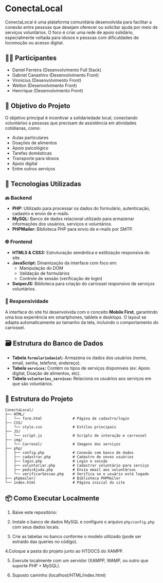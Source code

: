 
# ConectaLocal

ConectaLocal é uma plataforma comunitária desenvolvida para facilitar a conexão entre pessoas que desejam oferecer ou solicitar ajuda por meio de serviços voluntários. O foco é criar uma rede de apoio solidário, especialmente voltada para idosos e pessoas com dificuldades de locomoção ou acesso digital.

## 👨‍💻 Participantes

- Daniel Ferreira (Desenvolvimento Full Stack)
- Gabriel Canashiro (Desenvolvimento Front)
- Vinnicius (Desenvolvimento Front)
- Welton (Desenvolvimento Front)
- Henrrique (Desenvolvimento Front)

## 🎯 Objetivo do Projeto

O objetivo principal é incentivar a solidariedade local, conectando voluntários a pessoas que precisam de assistência em atividades cotidianas, como:

- Aulas particulares
- Doações de alimentos
- Apoio psicológico
- Tarefas domésticas
- Transporte para idosos
- Apoio digital
- Entre outros serviços

## 🧰 Tecnologias Utilizadas

### 🔙 Backend

- **PHP:** Utilizado para processar os dados do formulário, autenticação, cadastro e envio de e-mails.
- **MySQL:** Banco de dados relacional utilizado para armazenar informações dos usuários, serviços e voluntários.
- **PHPMailer:** Biblioteca PHP para envio de e-mails por SMTP.

### 🌐 Frontend

- **HTML5 & CSS3:** Estruturação semântica e estilização responsiva do site.
- **JavaScript:** Dinamização da interface com foco em:
  - Manipulação do DOM
  - Validação de formulários
  - Controle de sessão (verificação de login)
- **SwiperJS:** Biblioteca para criação do carrossel responsivo de serviços voluntários.

### 📱 Responsividade

A interface do site foi desenvolvida com o conceito **Mobile First**, garantindo uma boa experiência em smartphones, tablets e desktops. O layout se adapta automaticamente ao tamanho da tela, incluindo o comportamento do carrossel.

## 🗃️ Estrutura do Banco de Dados

- **Tabela `formulariodaniel`:** Armazena os dados dos usuários (nome, email, senha, telefone, endereço).
- **Tabela `servicos`:** Contém os tipos de serviços disponíveis (ex: Apoio digital, Doação de alimentos, etc).
- **Tabela `voluntarios_servicos`:** Relaciona os usuários aos serviços em que são voluntários.

## 📁 Estrutura do Projeto

```
ConectaLocal/
├── HTML/
│   └── form.html              # Página de cadastro/login
├── CSS/
│   └── style.css              # Estilos principais
├── JS/
│   └── script.js              # Scripts de interação e carrossel
├── img/
│   └── Carrosel/              # Imagens dos serviços
├── php/
│   ├── config.php             # Conexão com banco de dados
│   ├── cadastrar.php          # Cadastro de novos usuários
│   ├── login.php              # Login e sessão
│   ├── voluntariar.php        # Cadastrar voluntário para serviço
│   ├── pedirAjuda.php         # Envia email aos voluntários
│   └── verificarSessao.php    # Verifica se o usuário está logado
├── phpmailer/                 # Biblioteca PHPMailer
└── index.html                 # Página inicial do site
```

## 📦 Como Executar Localmente

1. Baixe este repositório:

2. Instale o banco de dados MySQL e configure o arquivo `php/config.php` com seus dados locais.

3. Crie as tabelas no banco conforme o modelo utilizado (pode ser extraído das queries no código).
   
4.Coloque a pasta do projeto junto ao HTDOCS do XAMPP. 

5. Execute localmente com um servidor (XAMPP, WAMP, ou outro que suporte PHP + MySQL).

6. Suposto caminho (localhost/HTML/index.html)

